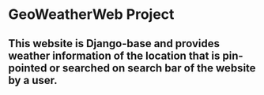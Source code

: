 # GeoWeatherWeb Project
## This website is Django-base and provides weather information of the location that is pin-pointed or searched on search bar of the website by a user. 


